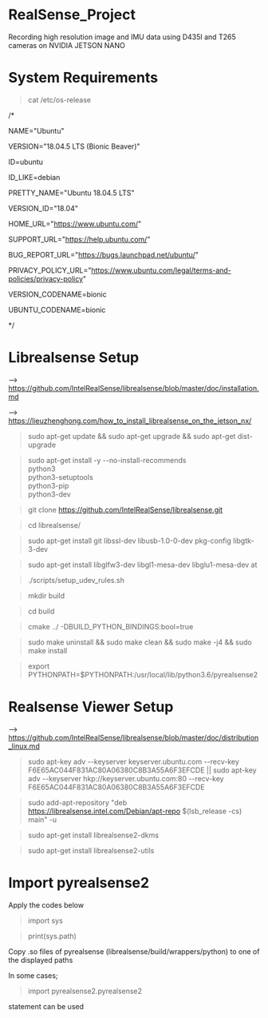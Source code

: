 # RealSense_Project
Recording high resolution image and IMU data using D435I and T265 cameras on NVIDIA JETSON NANO

# System Requirements
> cat /etc/os-release

/*

NAME="Ubuntu"

VERSION="18.04.5 LTS (Bionic Beaver)"

ID=ubuntu

ID_LIKE=debian

PRETTY_NAME="Ubuntu 18.04.5 LTS"

VERSION_ID="18.04"

HOME_URL="https://www.ubuntu.com/"

SUPPORT_URL="https://help.ubuntu.com/"

BUG_REPORT_URL="https://bugs.launchpad.net/ubuntu/"

PRIVACY_POLICY_URL="https://www.ubuntu.com/legal/terms-and-policies/privacy-policy"

VERSION_CODENAME=bionic

UBUNTU_CODENAME=bionic

*/

# Librealsense Setup
--> https://github.com/IntelRealSense/librealsense/blob/master/doc/installation.md

--> https://lieuzhenghong.com/how_to_install_librealsense_on_the_jetson_nx/

> sudo apt-get update && sudo apt-get upgrade && sudo apt-get dist-upgrade

> sudo apt-get install -y --no-install-recommends \
    python3 \
    python3-setuptools \
    python3-pip \
    python3-dev

> git clone https://github.com/IntelRealSense/librealsense.git

> cd librealsense/

> sudo apt-get install git libssl-dev libusb-1.0-0-dev pkg-config libgtk-3-dev

> sudo apt-get install libglfw3-dev libgl1-mesa-dev libglu1-mesa-dev at

> ./scripts/setup_udev_rules.sh

> mkdir build

> cd build

> cmake ../ -DBUILD_PYTHON_BINDINGS:bool=true

> sudo make uninstall && sudo make clean && sudo make -j4 && sudo make install

> export PYTHONPATH=$PYTHONPATH:/usr/local/lib/python3.6/pyrealsense2

# Realsense Viewer Setup
--> https://github.com/IntelRealSense/librealsense/blob/master/doc/distribution_linux.md

> sudo apt-key adv --keyserver keyserver.ubuntu.com --recv-key F6E65AC044F831AC80A06380C8B3A55A6F3EFCDE || sudo apt-key adv --keyserver hkp://keyserver.ubuntu.com:80 --recv-key F6E65AC044F831AC80A06380C8B3A55A6F3EFCDE

> sudo add-apt-repository "deb https://librealsense.intel.com/Debian/apt-repo $(lsb_release -cs) main" -u

> sudo apt-get install librealsense2-dkms

> sudo apt-get install librealsense2-utils

# Import pyrealsense2
Apply the codes below
> import sys

> print(sys.path)

Copy .so files of pyrealsense (librealsense/build/wrappers/python) to one of the displayed paths

In some cases;

> import pyrealsense2.pyrealsense2

statement can be used

